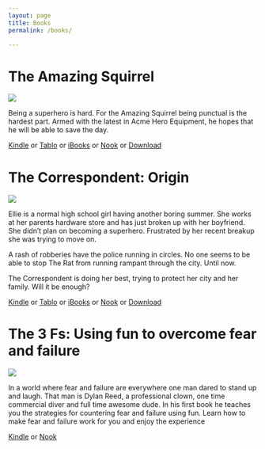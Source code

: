 ```yaml
---
layout: page
title: Books
permalink: /books/

---
```

<h1> The Amazing Squirrel</h1>
<a href = "http://dylan.la/1SaT8L4">
<img src = "https://raw.githubusercontent.com/dylanreed/dylanreed.com/gh-pages/Images/Squirrel-Stack.png" link = "http://acmeheroinc.com">
</a> 

Being a superhero is hard. For the Amazing Squirrel being punctual is the hardest part. Armed with the latest in Acme Hero Equipment, he hopes that he will be able to save the day. 

[Kindle](http://dylan.la/1SaT8L4) or [Tablo](https://tablo.io/dylan-reed-1/the-correspondent-origin) or [iBooks](https://itunes.apple.com/us/book/the-correspondent/id1112374438?mt=11) or [Nook](http://dylan.la/1ZyrbPg) or [Download](http://dylan.la/1SZCAan)


<h1> The Correspondent: Origin</h1>
<a href = "http://dylan.la/1SaT8L4">
<img src = "https://raw.githubusercontent.com/dylanreed/dylanreed.com/gh-pages/Images/Correspondent-1-mock.png" link = "http://acmeheroinc.com">
</a> 

Ellie is a normal high school girl having another boring summer. She works at her parents hardware store and has just broken up with her boyfriend. She didn’t plan on becoming a superhero. Frustrated by her recent breakup she was trying to move on.

A rash of robberies have the police running in circles. No one seems to be able to stop The Rat from running rampant through the city. Until now.

The Correspondent is doing her best, trying to protect her city and her family. Will it be enough?


[Kindle](http://dylan.la/1SaT8L4) or [Tablo](https://tablo.io/dylan-reed-1/the-correspondent-origin) or [iBooks](https://itunes.apple.com/us/book/the-correspondent/id1112374438?mt=11) or [Nook](http://dylan.la/1ZyrbPg) or [Download](http://dylan.la/1SZCAan)

<h1> The 3 Fs: Using fun to overcome fear and failure</h1>
<a href = "http://dylan.la/2anthOe">
<img src = "https://raw.githubusercontent.com/dylanreed/dylanreed.com/gh-pages/Images/The-3fs-mockup.png" link = "http://dylan.la/2anthOe">
</a> 

In a world where fear and failure are everywhere one man dared to stand up and laugh. That man is Dylan Reed, a professional clown, one time commercial diver and full time awesome dude. In his first book he teaches you the strategies for countering fear and failure using fun. Learn how to make fear and failure work for you and enjoy the experience


[Kindle](http://dylan.la/2anthOe) or [Nook](http://dylan.la/2aBtZdR)




